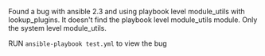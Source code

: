 Found a bug with ansible 2.3 and using playbook level module_utils with lookup_plugins.
It doesn't find the playbook level module_utils module.  Only the system level module_utils.

RUN ``ansible-playbook test.yml`` to view the bug

